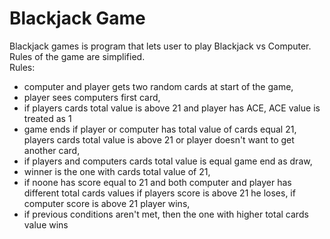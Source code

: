 # Blackjack Game

Blackjack games is program that lets user to play Blackjack vs Computer.
Rules of the game are simplified.\
Rules:
- computer and player gets two random cards at start of the game,
- player sees computers first card,
- if players cards total value is above 21 and player has ACE, ACE value is treated as 1
- game ends if player or computer has total value of cards equal 21, players cards total value is above 21 or player doesn't want to get another card,
- if players and computers cards total value is equal game end as draw, 
- winner is the one with cards total value of 21,
- if noone has score equal to 21 and both computer and player has different total cards values if players score is above 21 he loses, if computer score is above 21 player wins,
- if previous conditions aren't met, then the one with higher total cards value wins
